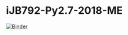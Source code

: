 # iJB792-Py2.7-2018-ME

[![Binder](https://mybinder.org/badge_logo.svg)](https://mybinder.org/v2/gh/dwelkie/iJB792-Py2.7-2018-ME/master)

